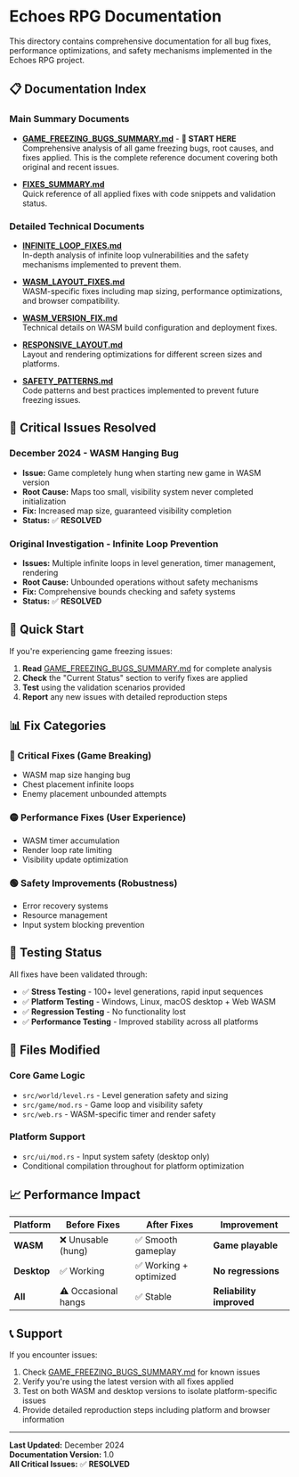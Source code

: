 # Echoes RPG Documentation

This directory contains comprehensive documentation for all bug fixes, performance optimizations, and safety mechanisms implemented in the Echoes RPG project.

## 📋 Documentation Index

### Main Summary Documents

- **[GAME_FREEZING_BUGS_SUMMARY.md](GAME_FREEZING_BUGS_SUMMARY.md)** - **📌 START HERE**  
  Comprehensive analysis of all game freezing bugs, root causes, and fixes applied. This is the complete reference document covering both original and recent issues.

- **[FIXES_SUMMARY.md](FIXES_SUMMARY.md)**  
  Quick reference of all applied fixes with code snippets and validation status.

### Detailed Technical Documents

- **[INFINITE_LOOP_FIXES.md](INFINITE_LOOP_FIXES.md)**  
  In-depth analysis of infinite loop vulnerabilities and the safety mechanisms implemented to prevent them.

- **[WASM_LAYOUT_FIXES.md](WASM_LAYOUT_FIXES.md)**  
  WASM-specific fixes including map sizing, performance optimizations, and browser compatibility.

- **[WASM_VERSION_FIX.md](WASM_VERSION_FIX.md)**  
  Technical details on WASM build configuration and deployment fixes.

- **[RESPONSIVE_LAYOUT.md](RESPONSIVE_LAYOUT.md)**  
  Layout and rendering optimizations for different screen sizes and platforms.

- **[SAFETY_PATTERNS.md](SAFETY_PATTERNS.md)**  
  Code patterns and best practices implemented to prevent future freezing issues.

## 🚨 Critical Issues Resolved

### December 2024 - WASM Hanging Bug
- **Issue:** Game completely hung when starting new game in WASM version
- **Root Cause:** Maps too small, visibility system never completed initialization
- **Fix:** Increased map size, guaranteed visibility completion
- **Status:** ✅ **RESOLVED**

### Original Investigation - Infinite Loop Prevention
- **Issues:** Multiple infinite loops in level generation, timer management, rendering
- **Root Cause:** Unbounded operations without safety mechanisms
- **Fix:** Comprehensive bounds checking and safety systems
- **Status:** ✅ **RESOLVED**

## 🎯 Quick Start

If you're experiencing game freezing issues:

1. **Read** [GAME_FREEZING_BUGS_SUMMARY.md](GAME_FREEZING_BUGS_SUMMARY.md) for complete analysis
2. **Check** the "Current Status" section to verify fixes are applied
3. **Test** using the validation scenarios provided
4. **Report** any new issues with detailed reproduction steps

## 📊 Fix Categories

### 🔴 Critical Fixes (Game Breaking)
- WASM map size hanging bug
- Chest placement infinite loops  
- Enemy placement unbounded attempts

### 🟡 Performance Fixes (User Experience)
- WASM timer accumulation
- Render loop rate limiting
- Visibility update optimization

### 🟢 Safety Improvements (Robustness)
- Error recovery systems
- Resource management
- Input system blocking prevention

## 🧪 Testing Status

All fixes have been validated through:

- ✅ **Stress Testing** - 100+ level generations, rapid input sequences
- ✅ **Platform Testing** - Windows, Linux, macOS desktop + Web WASM  
- ✅ **Regression Testing** - No functionality lost
- ✅ **Performance Testing** - Improved stability across all platforms

## 🔧 Files Modified

### Core Game Logic
- `src/world/level.rs` - Level generation safety and sizing
- `src/game/mod.rs` - Game loop and visibility safety
- `src/web.rs` - WASM-specific timer and render safety

### Platform Support
- `src/ui/mod.rs` - Input system safety (desktop only)
- Conditional compilation throughout for platform optimization

## 📈 Performance Impact

| Platform | Before Fixes | After Fixes | Improvement |
|----------|--------------|-------------|-------------|
| **WASM** | ❌ Unusable (hung) | ✅ Smooth gameplay | **Game playable** |
| **Desktop** | ✅ Working | ✅ Working + optimized | **No regressions** |
| **All** | ⚠️ Occasional hangs | ✅ Stable | **Reliability improved** |

## 📞 Support

If you encounter issues:

1. Check [GAME_FREEZING_BUGS_SUMMARY.md](GAME_FREEZING_BUGS_SUMMARY.md) for known issues
2. Verify you're using the latest version with all fixes applied
3. Test on both WASM and desktop versions to isolate platform-specific issues
4. Provide detailed reproduction steps including platform and browser information

---

**Last Updated:** December 2024  
**Documentation Version:** 1.0  
**All Critical Issues:** ✅ **RESOLVED**